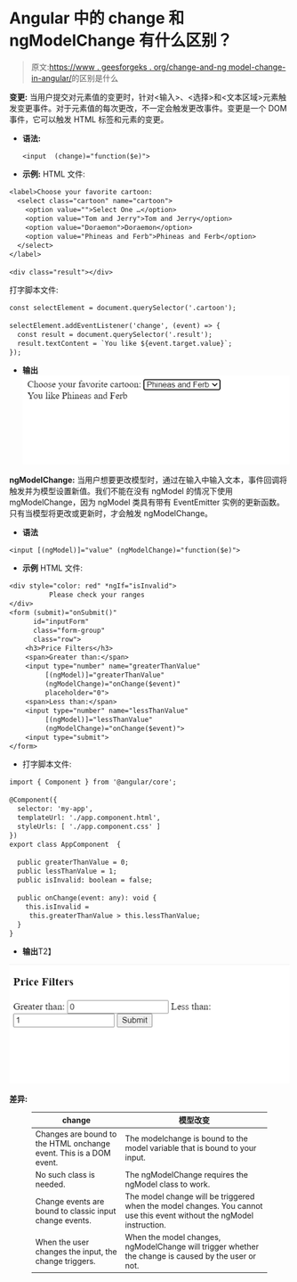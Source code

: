 # Angular 中的 change 和 ngModelChange 有什么区别？

> 原文:[https://www . geesforgeks . org/change-and-ng model-change-in-angular/](https://www.geeksforgeeks.org/what-is-the-difference-between-change-and-ngmodelchange-in-angular/)的区别是什么

**变更:**
当用户提交对元素值的变更时，针对<输入>、<选择>和<文本区域>元素触发变更事件。对于元素值的每次更改，不一定会触发更改事件。变更是一个 DOM 事件，它可以触发 HTML 标签和元素的变更。

*   **语法:**

    ```tshtml
    <input  (change)="function($e)">
    ```

*   **示例:**
    HTML 文件:

```tshtml
<label>Choose your favorite cartoon:
  <select class="cartoon" name="cartoon">
    <option value="">Select One …</option>
    <option value="Tom and Jerry">Tom and Jerry</option>
    <option value="Doraemon">Doraemon</option>
    <option value="Phineas and Ferb">Phineas and Ferb</option>
  </select>
</label>

<div class="result"></div>
```

打字脚本文件:

```tshtml
const selectElement = document.querySelector('.cartoon');

selectElement.addEventListener('change', (event) => {
  const result = document.querySelector('.result');
  result.textContent = `You like ${event.target.value}`;
});
```

*   **输出**
    ![](img/38523776badf9dd230308eb33038d430.png)

**ngModelChange:**
当用户想要更改模型时，通过在输入中输入文本，事件回调将触发并为模型设置新值。我们不能在没有 ngModel 的情况下使用 mgModelChange，因为 ngModel 类具有带有 EventEmitter 实例的更新函数。只有当模型将更改或更新时，才会触发 ngModelChange。

*   **语法**

```tshtml
<input [(ngModel)]="value" (ngModelChange)="function($e)">

```

*   **示例**
    HTML 文件:

```tshtml
<div style="color: red" *ngIf="isInvalid">
          Please check your ranges
</div>
<form (submit)="onSubmit()"
      id="inputForm"
      class="form-group" 
      class="row">
    <h3>Price Filters</h3>
    <span>Greater than:</span>
    <input type="number" name="greaterThanValue" 
         [(ngModel)]="greaterThanValue" 
         (ngModelChange)="onChange($event)" 
         placeholder="0">
    <span>Less than:</span>
    <input type="number" name="lessThanValue" 
         [(ngModel)]="lessThanValue" 
         (ngModelChange)="onChange($event)">
    <input type="submit">
</form>
```

*   打字脚本文件:

```tshtml
import { Component } from '@angular/core';

@Component({
  selector: 'my-app',
  templateUrl: './app.component.html',
  styleUrls: [ './app.component.css' ]
})
export class AppComponent  {

  public greaterThanValue = 0;
  public lessThanValue = 1;
  public isInvalid: boolean = false;

  public onChange(event: any): void {
    this.isInvalid =
     this.greaterThanValue > this.lessThanValue;
  }
}
```

*   **输出**T2】

![](img/f28353c3f1482ebb9f5dd7b8701015a2.png)

**差异:**

<figure class="table">

| change | 模型改变 |
| --- | --- |
| Changes are bound to the HTML onchange event. This is a DOM event. | The modelchange is bound to the model variable that is bound to your input. |
| No such class is needed. | The ngModelChange requires the ngModel class to work. |
| Change events are bound to classic input change events. | The model change will be triggered when the model changes. You cannot use this event without the ngModel instruction. |
| When the user changes the input, the change triggers. | When the model changes, ngModelChange will trigger whether the change is caused by the user or not. |

</figure>